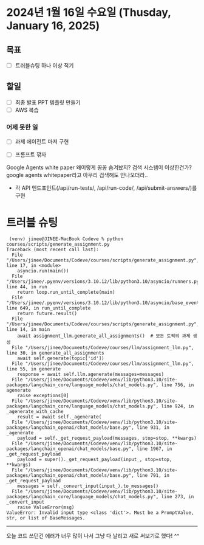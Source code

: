 # 2024년 1월 16일 수요일 (Thusday, January 16, 2025)
## 목표
- [ ] 트러블슈팅 하나 이상 적기

## 할일
- [ ] 최종 발표 PPT 템플릿 만들기
- [ ] AWS 복습
### 어제 못한 일
- [ ] 과제 에이전트 마저 구현
- [ ] 프롬프트 깎자


Google Agents white paper 왜이렇게 꽁꽁 숨겨놨지? 검색 시스템이 이상한건가?
google agents whitepaper라고 아무리 검색해도 안나오더라..



-   각 API 엔드포인트(/api/run-tests/, /api/run-code/, /api/submit-answers/)를 구현



 # 트러블 슈팅 
```
 (venv) jinee@JINEE-MacBook Codeve % python courses/scripts/generate_assignment.py
Traceback (most recent call last):
  File "/Users/jinee/Documents/Codeve/courses/scripts/generate_assignment.py", line 17, in <module>
    asyncio.run(main())
  File "/Users/jinee/.pyenv/versions/3.10.12/lib/python3.10/asyncio/runners.py", line 44, in run
    return loop.run_until_complete(main)
  File "/Users/jinee/.pyenv/versions/3.10.12/lib/python3.10/asyncio/base_events.py", line 649, in run_until_complete
    return future.result()
  File "/Users/jinee/Documents/Codeve/courses/scripts/generate_assignment.py", line 14, in main
    await assignment_llm.generate_all_assignments()  # 모든 토픽의 과제 생성
  File "/Users/jinee/Documents/Codeve/courses/llm/assignment_llm.py", line 30, in generate_all_assignments
    await self.generate(topic['id'])
  File "/Users/jinee/Documents/Codeve/courses/llm/assignment_llm.py", line 55, in generate
    response = await self.llm.agenerate(messages=messages)
  File "/Users/jinee/Documents/Codeve/venv/lib/python3.10/site-packages/langchain_core/language_models/chat_models.py", line 756, in agenerate
    raise exceptions[0]
  File "/Users/jinee/Documents/Codeve/venv/lib/python3.10/site-packages/langchain_core/language_models/chat_models.py", line 924, in _agenerate_with_cache
    result = await self._agenerate(
  File "/Users/jinee/Documents/Codeve/venv/lib/python3.10/site-packages/langchain_openai/chat_models/base.py", line 931, in _agenerate
    payload = self._get_request_payload(messages, stop=stop, **kwargs)
  File "/Users/jinee/Documents/Codeve/venv/lib/python3.10/site-packages/langchain_openai/chat_models/base.py", line 1967, in _get_request_payload
    payload = super()._get_request_payload(input_, stop=stop, **kwargs)
  File "/Users/jinee/Documents/Codeve/venv/lib/python3.10/site-packages/langchain_openai/chat_models/base.py", line 791, in _get_request_payload
    messages = self._convert_input(input_).to_messages()
  File "/Users/jinee/Documents/Codeve/venv/lib/python3.10/site-packages/langchain_core/language_models/chat_models.py", line 273, in _convert_input
    raise ValueError(msg)
ValueError: Invalid input type <class 'dict'>. Must be a PromptValue, str, or list of BaseMessages.

``` 

--- 

오늘 코드 쓰던건 에러가 너무 많이 나서 그냥 다 날리고 새로 써보기로 했다! *^^*
